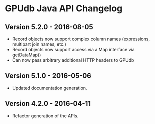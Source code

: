 GPUdb Java API Changelog
========================

Version 5.2.0 - 2016-08-05
--------------------------

-   Record objects now support complex column names (expressions, multipart join names, etc.)
-   Record objects now support access via a Map interface via getDataMap()
-   Can now pass arbitrary additional HTTP headers to GPUdb


Version 5.1.0 - 2016-05-06
--------------------------

-   Updated documentation generation.


Version 4.2.0 - 2016-04-11
--------------------------

-   Refactor generation of the APIs.
